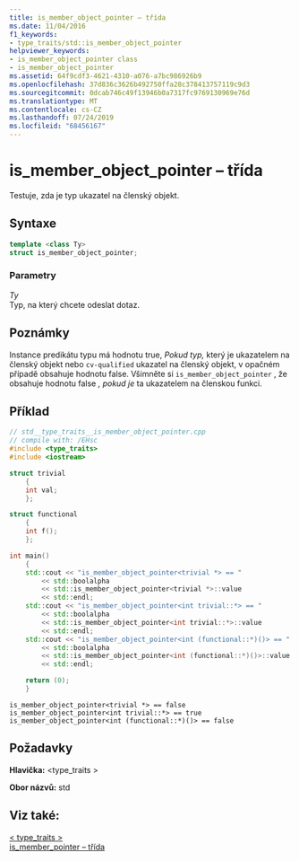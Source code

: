 ```yaml
---
title: is_member_object_pointer – třída
ms.date: 11/04/2016
f1_keywords:
- type_traits/std::is_member_object_pointer
helpviewer_keywords:
- is_member_object_pointer class
- is_member_object_pointer
ms.assetid: 64f9cdf3-4621-4310-a076-a7bc986926b9
ms.openlocfilehash: 37d836c3626b492750ffa28c378413757119c9d3
ms.sourcegitcommit: 0dcab746c49f13946b0a7317fc9769130969e76d
ms.translationtype: MT
ms.contentlocale: cs-CZ
ms.lasthandoff: 07/24/2019
ms.locfileid: "68456167"
---
```

# <a name="ismemberobjectpointer-class"></a>is_member_object_pointer – třída

Testuje, zda je typ ukazatel na členský objekt.

## <a name="syntax"></a>Syntaxe

```cpp
template <class Ty>
struct is_member_object_pointer;
```

### <a name="parameters"></a>Parametry

*Ty*\
Typ, na který chcete odeslat dotaz.

## <a name="remarks"></a>Poznámky

Instance predikátu typu má hodnotu true, *Pokud typ,* který je ukazatelem na členský objekt nebo `cv-qualified` ukazatel na členský objekt, v opačném případě obsahuje hodnotu false. Všimněte si `is_member_object_pointer` , že obsahuje hodnotu false *, pokud je* ta ukazatelem na členskou funkci.

## <a name="example"></a>Příklad

```cpp
// std__type_traits__is_member_object_pointer.cpp
// compile with: /EHsc
#include <type_traits>
#include <iostream>

struct trivial
    {
    int val;
    };

struct functional
    {
    int f();
    };

int main()
    {
    std::cout << "is_member_object_pointer<trivial *> == "
        << std::boolalpha
        << std::is_member_object_pointer<trivial *>::value
        << std::endl;
    std::cout << "is_member_object_pointer<int trivial::*> == "
        << std::boolalpha
        << std::is_member_object_pointer<int trivial::*>::value
        << std::endl;
    std::cout << "is_member_object_pointer<int (functional::*)()> == "
        << std::boolalpha
        << std::is_member_object_pointer<int (functional::*)()>::value
        << std::endl;

    return (0);
    }
```

```Output
is_member_object_pointer<trivial *> == false
is_member_object_pointer<int trivial::*> == true
is_member_object_pointer<int (functional::*)()> == false
```

## <a name="requirements"></a>Požadavky

**Hlavička:** \<type_traits >

**Obor názvů:** std

## <a name="see-also"></a>Viz také:

[< type_traits >](../standard-library/type-traits.md)\
[is_member_pointer – třída](../standard-library/is-member-pointer-class.md)
